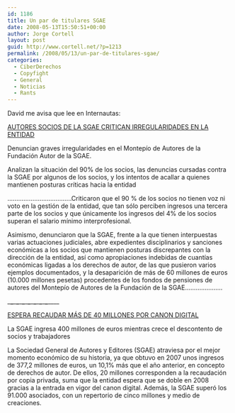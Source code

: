 ```yaml
---
id: 1186
title: Un par de titulares SGAE
date: 2008-05-13T15:50:51+00:00
author: Jorge Cortell
layout: post
guid: http://www.cortell.net/?p=1213
permalink: /2008/05/13/un-par-de-titulares-sgae/
categories:
  - CiberDerechos
  - Copyfight
  - General
  - Noticias
  - Rants
---
```

David me avisa que lee en Internautas:

<a title="noticia" href="http://www.internautas.org/html/4935.html" target="_blank">AUTORES SOCIOS DE LA SGAE CRITICAN IRREGULARIDADES EN LA ENTIDAD</a>
  
Denuncian graves irregularidades en el Montepío de Autores de la Fundación Autor de la SGAE.

Analizan la situación del 90% de los socios, las denuncias cursadas contra la SGAE por algunos de los socios, y los intentos de acallar a quienes mantienen posturas críticas hacia la entidad

....................................Criticaron que el 90 % de los socios no tienen voz ni voto en la gestión de la entidad, que tan sólo perciben ingresos una tercera parte de los socios y que únicamente los ingresos del 4% de los socios superan el salario mínimo interprofesional.

Asimismo, denunciaron que la SGAE, frente a la que tienen interpuestas varias actuaciones judiciales, abre expedientes disciplinarios y sanciones económicas a los socios que mantienen posturas discrepantes con la dirección de la entidad, así como apropiaciones indebidas de cuantías económicas ligadas a los derechos de autor, de las que pusieron varios ejemplos documentados, y la desaparición de más de 60 millones de euros (10.000 millones pesetas) procedentes de los fondos de pensiones de autores del Montepío de Autores de la Fundación de la SGAE.....................
  
\___\___\___\___\___\___\___\___\___\___\___\___\___\___\____

<a title="noticia Internautas" href="http://www.internautasorg/html/4934.html" target="_blank">ESPERA RECAUDAR MÁS DE 40 MILLONES POR CANON DIGITAL</a>
  
La SGAE ingresa 400 millones de euros mientras crece el descontento de socios y trabajadores

La Sociedad General de Autores y Editores (SGAE) atraviesa por el mejor momento económico de su historia, ya que obtuvo en 2007 unos ingresos de 377,2 millones de euros, un 10,1% más que el año anterior, en concepto de derechos de autor. De ellos, 20 millones corresponden a la recaudación por copia privada, suma que la entidad espera que se doble en 2008 gracias a la entrada en vigor del canon digital. Además, la SGAE superó los 91.000 asociados, con un repertorio de cinco millones y medio de creaciones.